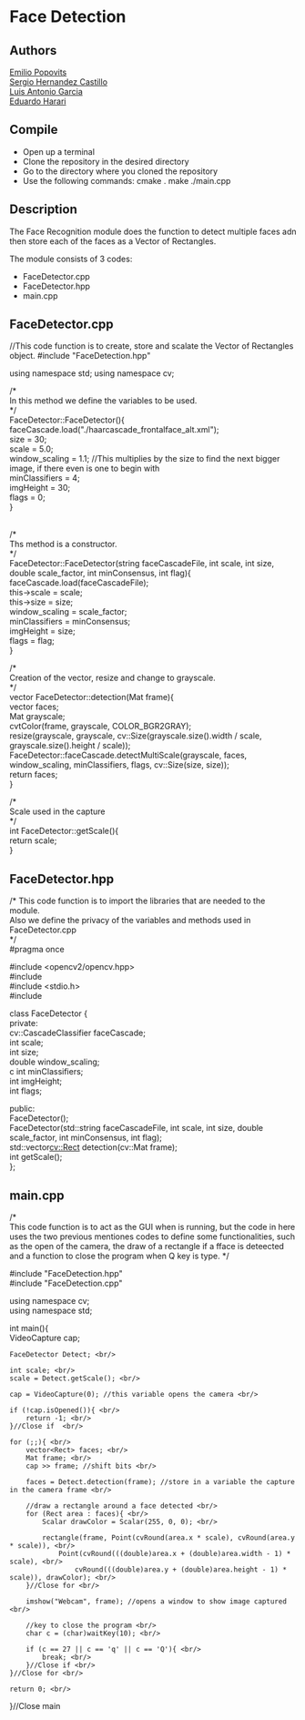 # Face Detection

## Authors
[Emilio Popovits](https://github.com) <br/>
[Sergio Hernandez Castillo](https://github.com/sergio-hernandez-castillo) <br/>
[Luis Antonio Garcia](https://github.com/WichoGarcia) <br/>
[Eduardo Harari](https://github.com/eduardoharari)

## Compile
- Open up a terminal
- Clone the repository in the desired directory
- Go to the directory where you cloned the repository
- Use the following commands: 
cmake .
make 
./main.cpp 

## Description
The Face Recognition module does the function to detect multiple faces adn then store each of the faces as a Vector of Rectangles.

The module consists of 3 codes:
- FaceDetector.cpp
- FaceDetector.hpp
- main.cpp

## FaceDetector.cpp

//This code function is to create, store and scalate the Vector of Rectangles object.
#include "FaceDetection.hpp"

using namespace std;
using namespace cv;


/* <br/>
In this method we define the variables to be used.<br/>
*/<br/>
FaceDetector::FaceDetector(){ <br/>
    faceCascade.load("./haarcascade_frontalface_alt.xml");<br/>
    size = 30;<br/>
    scale = 5.0;<br/>
    window_scaling = 1.1; //This multiplies by the size to find the next bigger image, if there even is one to begin with <br/>
    minClassifiers = 4;<br/>
    imgHeight = 30;<br/>
    flags = 0;<br/>
}

<br/>
/*<br/>
 Ths method is a constructor.<br/>
*/<br/>
FaceDetector::FaceDetector(string faceCascadeFile, int scale, int size, double scale_factor, int minConsensus, int flag){ <br/>
    faceCascade.load(faceCascadeFile); <br/>
    this->scale = scale; <br/>
    this->size = size;<br/>
    window_scaling = scale_factor; <br/>
    minClassifiers = minConsensus; <br/>
    imgHeight = size; <br/>
    flags = flag; <br/>
}<br/>

/* <br/>
Creation of the vector, resize and change to grayscale. <br/>
*/ <br/>
vector<Rect> FaceDetector::detection(Mat frame){ <br/>
    vector<Rect> faces; <br/>
    Mat grayscale; <br/>
    cvtColor(frame, grayscale, COLOR_BGR2GRAY); <br/>
    resize(grayscale, grayscale, cv::Size(grayscale.size().width / scale, grayscale.size().height / scale)); <br/>
    FaceDetector::faceCascade.detectMultiScale(grayscale, faces, window_scaling, minClassifiers, flags, cv::Size(size, size)); <br/>
    return faces; <br/>
} <br/>


/* <br/>
Scale used in the capture <br/>
*/ <br/>
int FaceDetector::getScale(){ <br/>
    return scale; <br/>
} <br/>

 ## FaceDetector.hpp <br/>
 /*
 This code function is to import the libraries that are needed to the module. <br/>
 Also we define the privacy of the variables and methods used in FaceDetector.cpp <br/>
 */ <br/>
 #pragma once <br/>

#include <opencv2/opencv.hpp> <br/>
#include <string> <br/>
#include <stdio.h> <br/>
#include <vector> <br/>

class FaceDetector { <br/>
private: <br/>
	cv::CascadeClassifier faceCascade; <br/>
	int scale; <br/>
	int size; <br/>
	double window_scaling; <br/>c
	int minClassifiers; <br/>
	int imgHeight; <br/>
	int flags; <br/>

public: <br/>
	FaceDetector(); <br/>
	FaceDetector(std::string faceCascadeFile, int scale, int size, double scale_factor, int minConsensus, int flag); <br/>
	std::vector<cv::Rect> detection(cv::Mat frame); <br/>
	int getScale(); <br/>
};
<br/>

 ## main.cpp <br/>
 
 /* <br/>
 This code function is to act as the GUI when is running, but the code in here uses the two previous mentiones codes to define some functionalities, such as the open of the camera, the draw of a rectangle if a fface is deteected and a function to close the program when Q key is type.
*/ <br/>


#include "FaceDetection.hpp" <br/>
#include "FaceDetection.cpp" <br/>

using namespace cv; <br/>
using namespace std; <br/>

int main(){ <br/>
    VideoCapture cap; <br/>

    FaceDetector Detect; <br/>

    int scale; <br/>
    scale = Detect.getScale(); <br/>

    cap = VideoCapture(0); //this variable opens the camera <br/>

    if (!cap.isOpened()){ <br/>
        return -1; <br/>
    }//Close if  <br/>

    for (;;){ <br/>
        vector<Rect> faces; <br/>
        Mat frame; <br/>
        cap >> frame; //shift bits <br/>

        faces = Detect.detection(frame); //store in a variable the capture in the camera frame <br/>

        //draw a rectangle around a face detected <br/>
        for (Rect area : faces){ <br/>
            Scalar drawColor = Scalar(255, 0, 0); <br/>

            rectangle(frame, Point(cvRound(area.x * scale), cvRound(area.y * scale)), <br/>
                Point(cvRound(((double)area.x + (double)area.width - 1) * scale), <br/>
                    cvRound(((double)area.y + (double)area.height - 1) * scale)), drawColor); <br/>
        }//Close for <br/>

        imshow("Webcam", frame); //opens a window to show image captured <br/>
        
        //key to close the program <br/>
        char c = (char)waitKey(10); <br/>

        if (c == 27 || c == 'q' || c == 'Q'){ <br/>
            break; <br/>
        }//Close if <br/>
    }//Close for <br/>

    return 0; <br/>
}//Close main  <br/>
